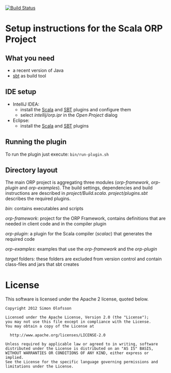 [![Build Status](https://secure.travis-ci.org/simono/scala-orp.png?branch=master)](http://travis-ci.org/simono/scala-orp)

# Setup instructions for the Scala ORP Project

## What you need

* a recent version of Java
* [sbt](http://www.scala-sbt.org) as build tool

## IDE setup

* IntelliJ IDEA:
  * install the
    [Scala](http://confluence.jetbrains.net/display/SCA/Scala+Plugin+for+IntelliJ+IDEA)
    and [SBT](https://github.com/orfjackal/idea-sbt-plugin/wiki) plugins and
    configure them
  * select _intellij/orp.ipr_ in the _Open Project_ dialog
* Eclipse:
  * install the [Scala](http://scala-ide.org) and
    [SBT](https://github.com/scalastuff/esbt) plugins

## Running the plugin

To run the plugin just execute: `bin/run-plugin.sh`

## Directory layout

The main ORP project is aggregating three modules (_orp-framework_,
_orp-plugin_ and _orp-examples_). The build settings, dependencies and build
instructions are described in _project/Build.scala_. _project/plugins.sbt_
describes the required plugins.

_bin_: contains executables and scripts

_orp-framework_: project for the ORP Framework, contains definitions that are
needed in client code and in the compiler plugin

_orp-plugin_: a plugin for the Scala compiler (_scalac_) that generates the
required code

_orp-examples_: examples that use the _orp-framework_ and the _orp-plugin_

_target_ folders: these folders are excluded from version control and contain
class-files and jars that sbt creates

# License
This software is licensed under the Apache 2 license, quoted below.

```
Copyright 2012 Simon Olofsson

Licensed under the Apache License, Version 2.0 (the "License");
you may not use this file except in compliance with the License.
You may obtain a copy of the License at

  http://www.apache.org/licenses/LICENSE-2.0

Unless required by applicable law or agreed to in writing, software
distributed under the License is distributed on an "AS IS" BASIS,
WITHOUT WARRANTIES OR CONDITIONS OF ANY KIND, either express or implied.
See the License for the specific language governing permissions and
limitations under the License.
```
